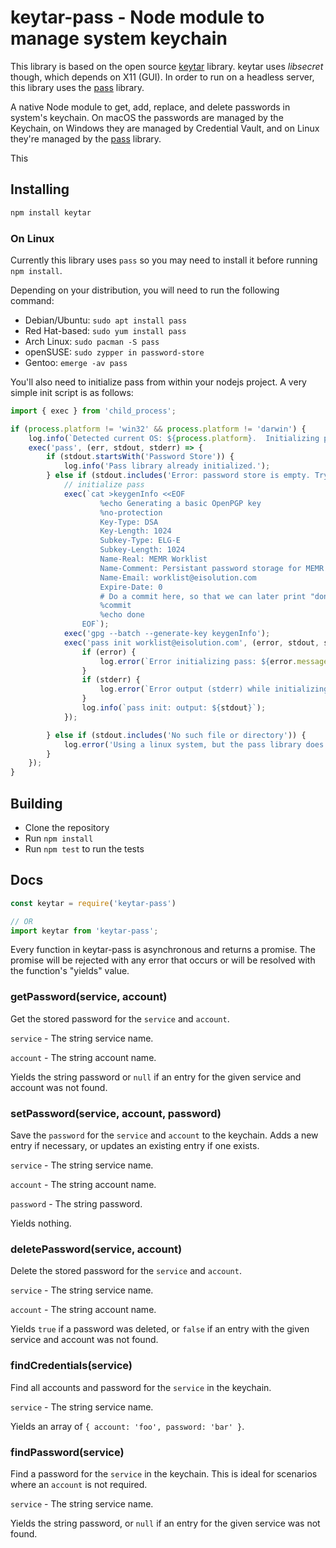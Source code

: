 # keytar-pass - Node module to manage system keychain

This library is based on the open source [keytar](https://github.com/atom/node-keytar) library.  keytar uses *libsecret* though, which depends on X11 (GUI).  In order to run on a headless server, this library uses the [pass](https://www.passwordstore.org/) library.  


A native Node module to get, add, replace, and delete passwords in system's keychain. On macOS the passwords are managed by the Keychain, on Windows they are managed by Credential Vault, and on Linux they're managed by the [pass](https://www.passwordstore.org/) library.  

This 

## Installing

```sh
npm install keytar
```

### On Linux

Currently this library uses `pass` so you may need to install it before running `npm install`.

Depending on your distribution, you will need to run the following command:

* Debian/Ubuntu: `sudo apt install pass`
* Red Hat-based: `sudo yum install pass`
* Arch Linux: `sudo pacman -S pass`
* openSUSE: `sudo zypper in password-store`
* Gentoo: `emerge -av pass`

You'll also need to initialize pass from within your nodejs project.  A very simple init script is as follows:

```js
import { exec } from 'child_process';

if (process.platform != 'win32' && process.platform != 'darwin') {
    log.info(`Detected current OS: ${process.platform}.  Initializing pass library for password storage.`);
    exec('pass', (err, stdout, stderr) => {
        if (stdout.startsWith('Password Store')) {
            log.info('Pass library already initialized.');
        } else if (stdout.includes('Error: password store is empty. Try "pass init".')) { 
            // initialize pass
            exec(`cat >keygenInfo <<EOF
                    %echo Generating a basic OpenPGP key
                    %no-protection
                    Key-Type: DSA
                    Key-Length: 1024
                    Subkey-Type: ELG-E
                    Subkey-Length: 1024
                    Name-Real: MEMR Worklist
                    Name-Comment: Persistant password storage for MEMR Worklist
                    Name-Email: worklist@eisolution.com
                    Expire-Date: 0
                    # Do a commit here, so that we can later print "done" :-)
                    %commit
                    %echo done
                EOF`);
            exec('gpg --batch --generate-key keygenInfo');
            exec('pass init worklist@eisolution.com', (error, stdout, stderr) => {
                if (error) {
                    log.error(`Error initializing pass: ${error.message}`);
                }
                if (stderr) {
                    log.error(`Error output (stderr) while initializing pass: ${stderr}`);
                }
                log.info(`pass init: output: ${stdout}`);
            });

        } else if (stdout.includes('No such file or directory')) {
            log.error('Using a linux system, but the pass library does not appear to be installed.  Try running "sudo apt install pass".');
        }
    });
}
```

## Building

  * Clone the repository
  * Run `npm install`
  * Run `npm test` to run the tests


## Docs

```javascript
const keytar = require('keytar-pass')

// OR
import keytar from 'keytar-pass';
```

Every function in keytar-pass is asynchronous and returns a promise. The promise will be rejected with any error that occurs or will be resolved with the function's "yields" value.

### getPassword(service, account)

Get the stored password for the `service` and `account`.

`service` - The string service name.

`account` - The string account name.

Yields the string password or `null` if an entry for the given service and account was not found.

### setPassword(service, account, password)

Save the `password` for the `service` and `account` to the keychain. Adds a new entry if necessary, or updates an existing entry if one exists.

`service` - The string service name.

`account` - The string account name.

`password` - The string password.

Yields nothing.

### deletePassword(service, account)

Delete the stored password for the `service` and `account`.

`service` - The string service name.

`account` - The string account name.

Yields `true` if a password was deleted, or `false` if an entry with the given service and account was not found.

### findCredentials(service)

Find all accounts and password for the `service` in the keychain.

`service` - The string service name.

Yields an array of `{ account: 'foo', password: 'bar' }`.

### findPassword(service)

Find a password for the `service` in the keychain. This is ideal for scenarios where an `account` is not required.

`service` - The string service name.

Yields the string password, or `null` if an entry for the given service was not found.

